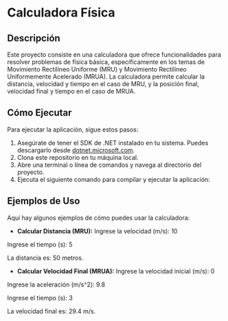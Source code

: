 
# Calculadora Física

## Descripción
Este proyecto consiste en una calculadora que ofrece funcionalidades para resolver problemas de física básica, específicamente en los temas de Movimiento Rectilíneo Uniforme (MRU) y Movimiento Rectilíneo Uniformemente Acelerado (MRUA). La calculadora permite calcular la distancia, velocidad y tiempo en el caso de MRU, y la posición final, velocidad final y tiempo en el caso de MRUA.

## Cómo Ejecutar
Para ejecutar la aplicación, sigue estos pasos:

1. Asegúrate de tener el SDK de .NET instalado en tu sistema. Puedes descargarlo desde [dotnet.microsoft.com](https://dotnet.microsoft.com/download).
2. Clona este repositorio en tu máquina local.
3. Abre una terminal o línea de comandos y navega al directorio del proyecto.
4. Ejecuta el siguiente comando para compilar y ejecutar la aplicación:


## Ejemplos de Uso
Aquí hay algunos ejemplos de cómo puedes usar la calculadora:

- **Calcular Distancia (MRU):**
Ingrese la velocidad (m/s): 10

Ingrese el tiempo (s): 5

La distancia es: 50 metros.


- **Calcular Velocidad Final (MRUA):**
Ingrese la velocidad inicial (m/s): 0

Ingrese la aceleración (m/s^2): 9.8

Ingrese el tiempo (s): 3

La velocidad final es: 29.4 m/s.
